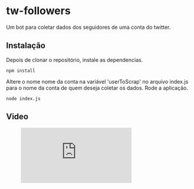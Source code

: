 # tw-followers
Um bot para coletar dados dos seguidores de uma conta do twitter.

## Instalação
Depois de clonar o repositório, instale as dependencias.
```
npm install
```
Altere o nome nome da conta na variável 'userToScrap' no arquivo index.js para o nome da conta de quem deseja coletar os dados.
Rode a aplicação.
```
node index.js
```

## Video

<figure class="video_container">
  <iframe src="https://www.youtube.com/embed/J9phcP2Uv7c" frameborder="0" allowfullscreen="true"> </iframe>
</figure>
